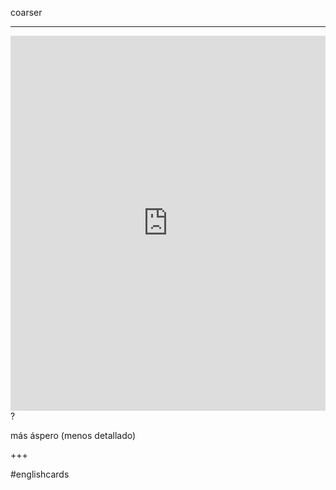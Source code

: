 coarser
___
<iframe src="https://youglish.com/pronounce/coarser/english" style="width:100%; height:600px;" frameborder="0"></iframe>
?

más áspero (menos detallado)
<!--SR:!2025-04-03,1,230-->
+++

#englishcards